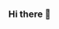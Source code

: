 ### Hi there 👋

<!--
**riteeshinfo/riteeshinfo** is a ✨ _special_ ✨ repository because its `README.md` (this file) appears on your GitHub profile.

<h1 align="center">Hi 👋, I'm G.Riteesh</h1>
<h3 align="center">A passionate frontend developer</h3>

- 🔭 I’m currently working on **react.js**

- 🌱 I’m currently learning **node.js,sql**

- 👯 I’m looking to collaborate on **data science,frontend,kali linux**

- 🤝 I’m looking for help with **web development**

- 💬 Ask me about **html,css,javascript,data science**

- 📫 How to reach me **riteeshgrandhi73@gmail.com**

- ⚡ Fun fact **i am very funny**

<h3 align="left">Connect with me:</h3>
<p align="left">
<a href="https://fb.com/riteeshgrandhi" target="blank"><img align="center" src="https://raw.githubusercontent.com/rahuldkjain/github-profile-readme-generator/master/src/images/icons/Social/facebook.svg" alt="riteeshgrandhi" height="30" width="40" /></a>
<a href="https://instagram.com/riteeshgrandhi" target="blank"><img align="center" src="https://raw.githubusercontent.com/rahuldkjain/github-profile-readme-generator/master/src/images/icons/Social/instagram.svg" alt="riteeshgrandhi" height="30" width="40" /></a>
</p>

<h3 align="left">Languages and Tools:</h3>
<p align="left"> <a href="https://www.cprogramming.com/" target="_blank"> <img src="https://raw.githubusercontent.com/devicons/devicon/master/icons/c/c-original.svg" alt="c" width="40" height="40"/> </a> <a href="https://www.djangoproject.com/" target="_blank"> <img src="https://raw.githubusercontent.com/devicons/devicon/master/icons/django/django-original.svg" alt="django" width="40" height="40"/> </a> <a href="https://firebase.google.com/" target="_blank"> <img src="https://www.vectorlogo.zone/logos/firebase/firebase-icon.svg" alt="firebase" width="40" height="40"/> </a> <a href="https://flutter.dev" target="_blank"> <img src="https://www.vectorlogo.zone/logos/flutterio/flutterio-icon.svg" alt="flutter" width="40" height="40"/> </a> <a href="https://www.w3.org/html/" target="_blank"> <img src="https://raw.githubusercontent.com/devicons/devicon/master/icons/html5/html5-original-wordmark.svg" alt="html5" width="40" height="40"/> </a> <a href="https://developer.mozilla.org/en-US/docs/Web/JavaScript" target="_blank"> <img src="https://raw.githubusercontent.com/devicons/devicon/master/icons/javascript/javascript-original.svg" alt="javascript" width="40" height="40"/> </a> <a href="https://reactjs.org/" target="_blank"> <img src="https://raw.githubusercontent.com/devicons/devicon/master/icons/react/react-original-wordmark.svg" alt="react" width="40" height="40"/> </a> <a href="https://reactnative.dev/" target="_blank"> <img src="https://reactnative.dev/img/header_logo.svg" alt="reactnative" width="40" height="40"/> </a> </p>


